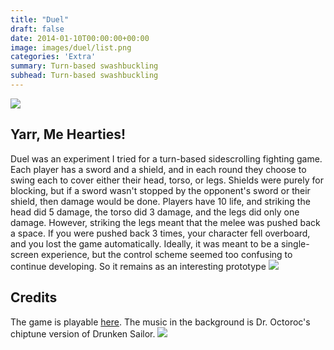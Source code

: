 ```yaml
---
title: "Duel"
draft: false
date: 2014-01-10T00:00:00+00:00
image: images/duel/list.png
categories: 'Extra'
summary: Turn-based swashbuckling
subhead: Turn-based swashbuckling
---
```

![](../../images/duel/mainscreen.png)
## Yarr, Me Hearties!
Duel was an experiment I tried for a turn-based sidescrolling fighting game. Each player has a sword and a shield, and in each round they choose to swing each to cover either their head, torso, or legs. Shields were purely for blocking, but if a sword wasn't stopped by the opponent's sword or their shield, then damage would be done. Players have 10 life, and striking the head did 5 damage, the torso did 3 damage, and the legs did only one damage. However, striking the legs meant that the melee was pushed back a space. If you were pushed back 3 times, your character fell overboard, and you lost the game automatically. Ideally, it was meant to be a single-screen experience, but the control scheme seemed too confusing to continue developing. So it remains as an interesting prototype
![](../../images/duel/hit.png)
## Credits
The game is playable [here](https://realtalk.itch.io/duel). The music in the background is Dr. Octoroc's chiptune version of Drunken Sailor.
![](../../images/duel/gameover.png)